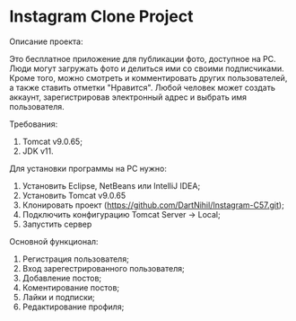 # Instagram Clone Project
Описание проекта:

  Это бесплатное приложение для публикации фото, доступное на PC. Люди могут загружать фото и делиться ими со своими подписчиками. Кроме того, можно смотреть и комментировать других пользователей, а также ставить отметки "Нравится". Любой человек может создать аккаунт, зарегистрировав электронный адрес и выбрать имя пользователя.
  
Требования:
  1) Tomcat v9.0.65;
  2) JDK v11.

Для установки программы на PC нужно: 
  1) Установить Eclipse, NetBeans или IntelliJ IDEA;
  2) Установить Tomcat v9.0.65
  3) Клонировать проект (https://github.com/DartNihil/Instagram-C57.git);
  4) Подключить конфигурацию Tomcat Server -> Local;
  5) Запустить сервер

Основной функционал:
  1) Регистрация пользователя;
  2) Вход зарегестрированного пользователя;
  3) Добавление постов;
  4) Коментирование постов;
  5) Лайки и подписки;
  6) Редактирование профиля;
